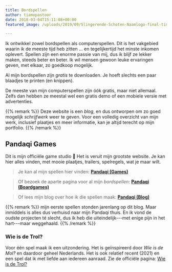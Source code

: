 ```yaml
---
title: Bordspellen
author: tiamopastoor
date: 2018-03-04T15:11:08+00:00
featured_image: /uploads/2019/09/Slingerende-Schoten-Naamlogo-final-tinypng_result.webp

---
```

Ik ontwikkel zowel bordspellen als computerspellen. Dit is het vakgebied waarin ik de meeste tijd heb zitten ... en tegelijkertijd het minste inkomen oplevert. Spellen zijn een enorme passie van mij, dus ik blijf ze lekker maken, steeds beter en beter. Ik wil mensen gewoon leuke ervaringen geven, met elkaar, zo goedkoop mogelijk.

Al mijn bordspellen zijn _gratis_ te downloaden. Je hoeft slechts een paar blaadjes te printen (en knippen).

De meeste van mijn computerspellen zijn óók gratis, maar niet allemaal. Zelfs dan hebben ze meestal wel een gratis demo of een mobiele versie met advertenties.

{{% remark %}}
Deze website is een _blog_, en dus ontworpen om zo goed mogelijk _schrijfwerk_ weer te geven. Voor een volledig overzicht van mijn werk, inclusief plaatjes en meer informatie, kan je altijd terecht op mijn portfolio.
{{% /remark %}}

## Pandaqi Games

Dit is mijn officiële game studio 🙂 Het is veruit mijn grootste website. Je kan hier alles vinden, met mooie plaatjes, trailers, spelregels, wat je maar wilt.

> Je kan al mijn spellen hier vinden: **<a href="https://pandaqi.com/">Pandaqi (Games)</a>**

> Of bezoek de aparte pagina voor al mijn _bordspellen_: <a href="https://pandaqi.com/boardgames">**Pandaqi (Boardgames)**</a>

> Of lees mijn blog over hoe ik die spellen maak: <a href="https://pandaqi.com/blog/">**Pandaqi (Blog)**</a>

{{% remark %}}
mijn eerste spellen stonden jarenlang op dit blog. Maar inmiddels is alles dus verhuisd naar mijn Pandaqi thuis. En ik vond de oudste projecten té slecht, dus ik heb die uiteindelijk---met enige pijn in het hart---maar weggehaald.
{{% /remark %}}

### Wie is de Trol?

Voor één spel maak ik een uitzondering. Het is geïnspireerd door _Wie is de Mol?_ en daardoor geheel Nederlands. Het is ook relatief recent (2021) en een spel dat ik met liefde aan iedereen aanraad. Zie de officiële pagina: [Wie is de Trol?][1]

 [1]: https://nietdathetuitmaakt.nl/bordspellen/wie-is-de-trol/